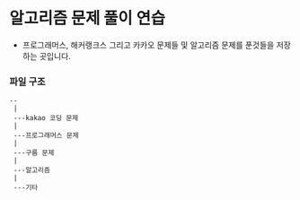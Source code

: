 # 알고리즘 문제 풀이 연습

- 프로그래머스, 해커랭크스 그리고 카카오 문제들 및 알고리즘 문제를 푼것들을 저장하는 곳입니다.

### 파일 구조

```
--
 |
 ---kakao 코딩 문제
 |
 ---프로그래머스 문제
 |
 ---구름 문제
 |
 ---알고리즘
 |
 ---기타
```
